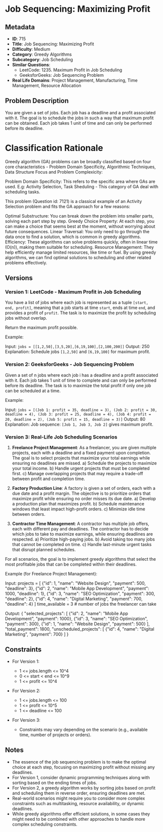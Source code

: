 # Job Sequencing: Maximizing Profit

## Metadata

- **ID**: 715
- **Title**: Job Sequencing: Maximizing Profit
- **Difficulty**: Medium
- **Category**: Greedy Algorithms
- **Subcategory**: Job Scheduling
- **Similar Questions**:
  - LeetCode: 1235. Maximum Profit in Job Scheduling
  - GeeksforGeeks: Job Sequencing Problem
- **Real Life Domains**: Project Management, Manufacturing, Time Management, Resource Allocation

## Problem Description

You are given a set of jobs. Each job has a deadline and a profit associated with it. The goal is to schedule the jobs in such a way that maximum profit can be obtained. Each job takes 1 unit of time and can only be performed before its deadline.

# Classification Rationale

Greedy algorithm (GA) problems can be broadly classified based on four core characteristics - Problem Domain Specificity, Algorithmic Techniques, Data Structure Focus and Problem Complexicity:

Problem Domain Specificity: This refers to the specific area where GAs are used. E.g: Activity Selection, Task Sheduling - This category of GA deal with scheduling tasks.

This problem (Question id: 7121) is a classical example of an Activity Selection problem and fits the GA approach for a few reasons:

Optimal Substructure: You can break down the problem into smaller parts, solving each part step by step.
Greedy Choice Property: At each step, you can make a choice that seems best at the moment, without worrying about future consequences.
Linear Traversal: You only need to go through the data once to find a solution, which is common in greedy algorithms.
Efficiency: These algorithms can solve problems quickly, often in linear time (O(n)), making them suitable for scheduling.
Resource Management: They help efficiently manage limited resources, like time or fuel.
By using greedy algorithms, we can find optimal solutions to scheduling and other related problems effectively.

## Versions

### Version 1: LeetCode - Maximum Profit in Job Scheduling

You have a list of jobs where each job is represented as a tuple `[start, end, profit]`, meaning that a job starts at time `start`, ends at time `end`, and provides a profit of `profit`. The task is to maximize the profit by scheduling jobs without overlap.

Return the maximum profit possible.

Example:

Input: `jobs = [[1,2,50],[3,5,20],[6,19,100],[2,100,200]]`
Output: 250
Explanation: Schedule jobs `[1,2,50]` and `[6,19,100]` for maximum profit.

### Version 2: GeeksforGeeks - Job Sequencing Problem

Given a set of n jobs where each job i has a deadline and a profit associated with it. Each job takes 1 unit of time to complete and can only be performed before its deadline. The task is to maximize the total profit if only one job can be scheduled at a time.

Example:

Input: `jobs = [(Job 1: profit = 35, deadline = 3), (Job 2: profit = 30, deadline = 4), (Job 3: profit = 25, deadline = 4), (Job 4: profit = 20, deadline = 2), (Job 5: profit = 15, deadline = 3)]`
Output: 80
Explanation: Job sequence: `[Job 1, Job 3, Job 2]` gives maximum profit.

### Version 3: Real-Life Job Scheduling Scenarios

1. **Freelance Project Management**: As a freelancer, you are given multiple projects, each with a deadline and a fixed payment upon completion. The goal is to select projects that maximize your total earnings while ensuring no deadlines are missed.
   a) Schedule the projects to maximize your total income.
   b) Handle urgent projects that must be completed first.
   c) Manage overlapping projects that may require a trade-off between profit and completion time.

2. **Factory Production Line**: A factory is given a set of orders, each with a due date and a profit margin. The objective is to prioritize orders that maximize profit while ensuring no order misses its due date.
   a) Develop a production plan that maximizes profit.
   b) Schedule maintenance windows that least impact high-profit orders.
   c) Minimize idle time between orders.

3. **Contractor Time Management**: A contractor has multiple job offers, each with different pay and deadlines. The contractor has to decide which jobs to take to maximize earnings, while ensuring deadlines are respected.
   a) Prioritize high-paying jobs.
   b) Avoid taking too many jobs that cannot be completed on time.
   c) Handle last-minute urgent tasks that disrupt planned schedules.

For all scenarios, the goal is to implement greedy algorithms that select the most profitable jobs that can be completed within their deadlines.

Example (for Freelance Project Management):

Input:
projects = [
{"id": 1, "name": "Website Design", "payment": 500, "deadline": 3},
{"id": 2, "name": "Mobile App Development", "payment": 1000, "deadline": 1},
{"id": 3, "name": "SEO Optimization", "payment": 300, "deadline": 2},
{"id": 4, "name": "Digital Marketing", "payment": 700, "deadline": 4}
]
time_available = 3 # number of jobs the freelancer can take

Output:
{
"selected_projects": [
{"id": 2, "name": "Mobile App Development", "payment": 1000},
{"id": 3, "name": "SEO Optimization", "payment": 300},
{"id": 1, "name": "Website Design", "payment": 500}
],
"total_payment": 1800,
"unscheduled_projects": [
{"id": 4, "name": "Digital Marketing", "payment": 700}
]
}

## Constraints

- For Version 1:

  - 1 <= jobs.length <= 10^4
  - 0 <= start < end <= 10^9
  - 1 <= profit <= 10^4

- For Version 2:

  - 1 <= jobs.length <= 100
  - 1 <= profit <= 10^5
  - 1 <= deadline <= 100

- For Version 3:
  - Constraints may vary depending on the scenario (e.g., available time, number of projects or orders).

## Notes

- The essence of the job sequencing problem is to make the optimal choice at each step, focusing on maximizing profit without missing any deadlines.
- For Version 1, consider dynamic programming techniques along with sorting based on the ending times of jobs.
- For Version 2, a greedy algorithm works by sorting jobs based on profit and scheduling them in reverse order, ensuring deadlines are met.
- Real-world scenarios might require you to consider more complex constraints such as multitasking, resource availability, or dynamic deadlines.
- While greedy algorithms offer efficient solutions, in some cases they might need to be combined with other approaches to handle more complex scheduling constraints.
